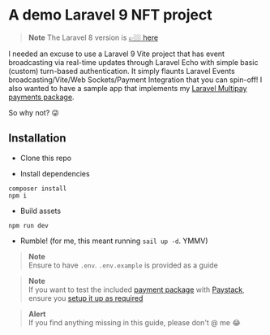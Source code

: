 # A demo Laravel 9 NFT project

> **Note**
> The Laravel 8 version is [👉🏼 here](https://github.com/damms005/nft-marketplace)

I needed an excuse to use a Laravel 9 Vite project that has event broadcasting via real-time updates through Laravel Echo with simple basic (custom) turn-based authentication. It simply flaunts Laravel Events broadcasting/Vite/Web Sockets/Payment Integration that you can spin-off! I also wanted to have a sample app that implements my [Laravel Multipay payments package](https://github.com/damms005/laravel-multipay).

So why not? 😜


## Installation

- Clone this repo

- Install dependencies
```
composer install
npm i
```

- Build assets
```
npm run dev
```

- Rumble! (for me, this meant running `sail up -d`. YMMV)

> **Note** <br />
> Ensure to have `.env`. `.env.example` is provided as a guide

> **Note** <br />
> If you want to test the included [payment package](https://github.com/damms005/laravel-multipay) with [Paystack](https://paystack.com), ensure you [setup it up as required](https://github.com/damms005/laravel-multipay#needed-third-party-integrations)

> **Alert** <br />
> If you find anything missing in this guide, please don't @ me 😂
